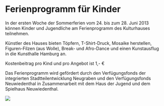 # Ferienprogramm für Kinder

In der ersten Woche der Sommerferien vom 24. bis zum 28. Juni 2013
können Kinder und Jugendliche am Ferienprogramm des Kulturhauses
teilnehmen.

Künstler des Hauses bieten Töpfern, T-Shirt-Druck, Mosaike herstellen,
Figuren-Filzen (aus Wolle), Break- und Afro-Dance und einen Kunstausflug
in die Kunsthalle Hamburg an.

Kostenbeitrag pro Kind und pro Angebot ist 1,- €

Das Ferienprogramm wird gefördert durch den Verfügungsfonds der
integrierten Stadtteilentwicklung Neugraben und den Verfügungsfonds
Neuwiedenthal in Zusammenarbeit mit dem Haus der Jugend und dem
Spielhaus Neuwiedenthal.

![](resources/_wsb_530x761_Ferienprogramm_13.jpg)
